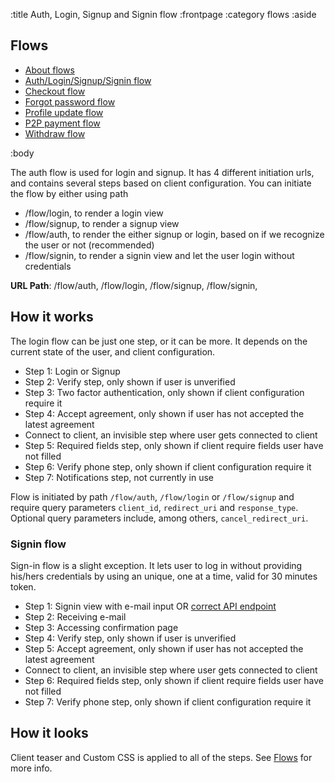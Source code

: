 :title Auth, Login, Signup and Signin flow
:frontpage
:category flows
:aside
## Flows
- [About flows](/flows/flows/)
- [Auth/Login/Signup/Signin flow](/flows/auth-flow/)
- [Checkout flow](/flows/checkout-flow/)
- [Forgot password flow](/flows/password-flow/)
- [Profile update flow](/flows/profile-update-flow/)
- [P2P payment flow](/flows/p2p-checkout-flow/)
- [Withdraw flow](/flows/withdraw-checkout-flow/)

:body

The auth flow is used for login and signup. It has 4 different initiation urls, and contains several steps based on client configuration.
You can initiate the flow by either using path

* /flow/login, to render a login view
* /flow/signup, to render a signup view
* /flow/auth, to render the either signup or login, based on if we recognize the user or not (recommended)
* /flow/signin, to render a signin view and let the user login without credentials

**URL Path**: /flow/auth, /flow/login, /flow/signup, /flow/signin,

## How it works
The login flow can be just one step, or it can be more. It depends on the current state of the user, and client configuration.

* Step 1: Login or Signup
* Step 2: Verify step, only shown if user is unverified
* Step 3: Two factor authentication, only shown if client configuration require it
* Step 4: Accept agreement, only shown if user has not accepted the latest agreement
* Connect to client, an invisible step where user gets connected to client
* Step 5: Required fields step, only shown if client require fields user have not filled
* Step 6: Verify phone step, only shown if client configuration require it
* Step 7: Notifications step, not currently in use

Flow is initiated by path `/flow/auth`, `/flow/login` or `/flow/signup` and require query parameters `client_id`, `redirect_uri` and `response_type`.
Optional query parameters include, among others, `cancel_redirect_uri`.

### Signin flow
Sign-in flow is a slight exception. It lets user to log in without providing his/hers credentials by using an unique, one at a time, valid for 30 minutes token.

* Step 1: Signin view with e-mail input OR [correct API endpoint](/endpoints/POST/signin/)
* Step 2: Receiving e-mail
* Step 3: Accessing confirmation page
* Step 4: Verify step, only shown if user is unverified
* Step 5: Accept agreement, only shown if user has not accepted the latest agreement
* Connect to client, an invisible step where user gets connected to client
* Step 6: Required fields step, only shown if client require fields user have not filled
* Step 7: Verify phone step, only shown if client configuration require it


## How it looks
Client teaser and Custom CSS is applied to all of the steps. See [Flows](/flows/flows/) for more info.
